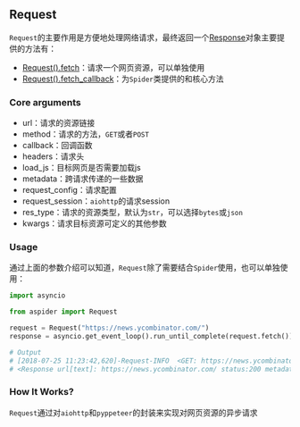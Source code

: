 ## Request
`Request`的主要作用是方便地处理网络请求，最终返回一个[Response](./response.md)对象主要提供的方法有：
- [Request().fetch](https://github.com/howie6879/aspider/blob/master/aspider/request.py)：请求一个网页资源，可以单独使用
- [Request().fetch_callback](https://github.com/howie6879/aspider/blob/master/aspider/request.py)：为`Spider`类提供的和核心方法

### Core arguments
- url：请求的资源链接
- method：请求的方法，`GET`或者`POST`
- callback：回调函数
- headers：请求头
- load_js：目标网页是否需要加载js
- metadata：跨请求传递的一些数据
- request_config：请求配置
- request_session：`aiohttp`的请求session
- res_type：请求的资源类型，默认为`str`，可以选择`bytes`或`json`
- kwargs：请求目标资源可定义的其他参数

### Usage

通过上面的参数介绍可以知道，`Request`除了需要结合`Spider`使用，也可以单独使用：

```python
import asyncio

from aspider import Request

request = Request("https://news.ycombinator.com/")
response = asyncio.get_event_loop().run_until_complete(request.fetch())

# Output
# [2018-07-25 11:23:42,620]-Request-INFO  <GET: https://news.ycombinator.com/>
# <Response url[text]: https://news.ycombinator.com/ status:200 metadata:{}>
```

### How It Works?
`Request`通过对`aiohttp`和`pyppeteer`的封装来实现对网页资源的异步请求